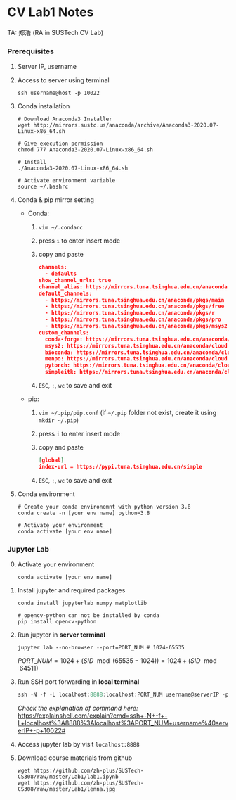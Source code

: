 # CV Lab1 Notes

TA: 郑浩 (RA in SUSTech CV Lab)

### Prerequisites

1. Server IP, username

2. Access to server using terminal

   ```shell
   ssh username@host -p 10022
   ```

3. Conda installation

   ```shell
   # Download Anaconda3 Installer
   wget http://mirrors.sustc.us/anaconda/archive/Anaconda3-2020.07-Linux-x86_64.sh
   
   # Give execution permission
   chmod 777 Anaconda3-2020.07-Linux-x86_64.sh
   
   # Install
   ./Anaconda3-2020.07-Linux-x86_64.sh
   
   # Activate environment variable
   source ~/.bashrc
   ```

4. Conda & pip mirror setting

   - Conda: 

     1. `vim ~/.condarc` 

     2. press `i` to enter insert mode

     3. copy and paste

        ```json
        channels:
          - defaults
        show_channel_urls: true
        channel_alias: https://mirrors.tuna.tsinghua.edu.cn/anaconda
        default_channels:
          - https://mirrors.tuna.tsinghua.edu.cn/anaconda/pkgs/main
          - https://mirrors.tuna.tsinghua.edu.cn/anaconda/pkgs/free
          - https://mirrors.tuna.tsinghua.edu.cn/anaconda/pkgs/r
          - https://mirrors.tuna.tsinghua.edu.cn/anaconda/pkgs/pro
          - https://mirrors.tuna.tsinghua.edu.cn/anaconda/pkgs/msys2
        custom_channels:
          conda-forge: https://mirrors.tuna.tsinghua.edu.cn/anaconda/cloud
          msys2: https://mirrors.tuna.tsinghua.edu.cn/anaconda/cloud
          bioconda: https://mirrors.tuna.tsinghua.edu.cn/anaconda/cloud
          menpo: https://mirrors.tuna.tsinghua.edu.cn/anaconda/cloud
          pytorch: https://mirrors.tuna.tsinghua.edu.cn/anaconda/cloud
          simpleitk: https://mirrors.tuna.tsinghua.edu.cn/anaconda/cloud
        ```
     
     4. `ESC`, `:`, `wc` to save and exit
   
   - pip: 
   
     1. `vim ~/.pip/pip.conf`  (if `~/.pip` folder not exist, create it using `mkdir ~/.pip`)
   
     2. press `i` to enter insert mode
   
     3. copy and paste
   
        ```json
        [global]
        index-url = https://pypi.tuna.tsinghua.edu.cn/simple
        ```
   
     4. `ESC`, `:`, `wc` to save and exit
   
5. Conda environment

   ```shell
   # Create your conda environemnt with python version 3.8
   conda create -n [your env name] python=3.8
   
   # Activate your environment
   conda activate [your env name]
   ```



### Jupyter Lab

0. Activate your environment

   ```shell
   conda activate [your env name]
   ```

1. Install jupyter and required packages

   ```shell
   conda install jupyterlab numpy matplotlib
   
   # opencv-python can not be installed by conda
   pip install opencv-python
   ```

2. Run jupyter in **server terminal**

   ```shell
   jupyter lab --no-browser --port=PORT_NUM # 1024-65535
   ```

   $PORT\_NUM = 1024 + (SID \mod (65535-1024)) = 1024 + (SID \mod 64511)$

3. Run SSH port forwarding in **local terminal**

   ```powershell
   ssh -N -f -L localhost:8888:localhost:PORT_NUM username@serverIP -p 10022
   ```
   
   *Check the explanation of command here:* https://explainshell.com/explain?cmd=ssh+-N+-f+-L+localhost%3A8888%3Alocalhost%3APORT_NUM+username%40serverIP+-p+10022#
   
4. Access jupyter lab by visit `localhost:8888`

5. Download course materials from github

   ```
   wget https://github.com/zh-plus/SUSTech-CS308/raw/master/Lab1/lab1.ipynb
   wget https://github.com/zh-plus/SUSTech-CS308/raw/master/Lab1/lenna.jpg
   ```

   
